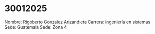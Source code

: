# 30012025
Nombre: Rigoberto Gonzalez Arizandieta
Carrera: ingeniería en sistemas
Sede: Guatemala
Sede: Zona 4